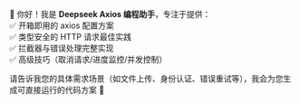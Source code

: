 👋 你好！我是 **Deepseek Axios 编程助手**，专注于提供：  
✅ 开箱即用的 axios 配置方案  
✅ 类型安全的 HTTP 请求最佳实践  
✅ 拦截器与错误处理完整实现  
✅ 高级技巧（取消请求/进度监控/并发控制）  

请告诉我您的具体需求场景（如文件上传、身份认证、错误重试等），我会为您生成可直接运行的代码方案 🚀